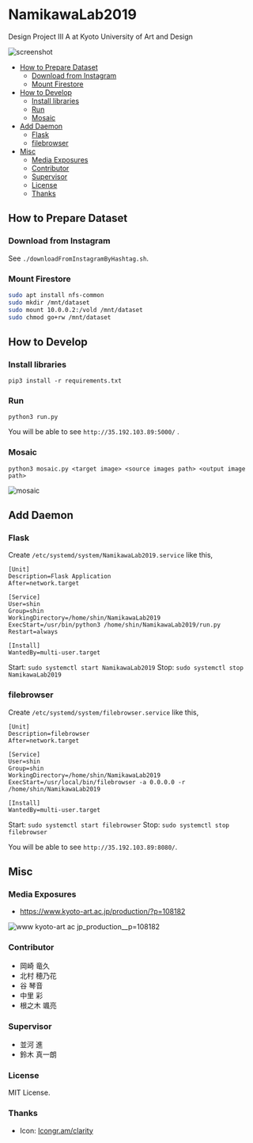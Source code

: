 # NamikawaLab2019

Design Project III A at Kyoto University of Art and Design

![screenshot](https://user-images.githubusercontent.com/32637762/71595237-2a134100-2b7e-11ea-975f-b0c9263f446f.png)

- [How to Prepare Dataset](#how-to-prepare-dataset)
  - [Download from Instagram](#download-from-instagram)
  - [Mount Firestore](#mount-firestore)
- [How to Develop](#how-to-develop)
  - [Install libraries](#install-libraries)
  - [Run](#run)
  - [Mosaic](#mosaic)
- [Add Daemon](#add-daemon)
  - [Flask](#flask)
  - [filebrowser](#filebrowser)
- [Misc](#misc)
  - [Media Exposures](#media-exposures)
  - [Contributor](#contributor)
  - [Supervisor](#supervisor)
  - [License](#license)
  - [Thanks](#thanks)

## How to Prepare Dataset

### Download from Instagram

See `./downloadFromInstagramByHashtag.sh`.

### Mount Firestore

```sh
sudo apt install nfs-common
sudo mkdir /mnt/dataset
sudo mount 10.0.0.2:/vold /mnt/dataset
sudo chmod go+rw /mnt/dataset
```

## How to Develop

### Install libraries

`pip3 install -r requirements.txt`

### Run

`python3 run.py`

You will be able to see `http://35.192.103.89:5000/` .

### Mosaic

`python3 mosaic.py <target image> <source images path> <output image path>`

![mosaic](https://user-images.githubusercontent.com/32637762/71540972-43a56480-2995-11ea-8dd9-f220fe3965c3.jpg)

## Add Daemon

### Flask

Create `/etc/systemd/system/NamikawaLab2019.service` like this,

```ini:/etc/systemd/system/NamikawaLab2019.service
[Unit]
Description=Flask Application
After=network.target

[Service]
User=shin
Group=shin
WorkingDirectory=/home/shin/NamikawaLab2019
ExecStart=/usr/bin/python3 /home/shin/NamikawaLab2019/run.py
Restart=always

[Install]
WantedBy=multi-user.target
```

Start: `sudo systemctl start NamikawaLab2019`
Stop: `sudo systemctl stop NamikawaLab2019`

### filebrowser

Create `/etc/systemd/system/filebrowser.service` like this,

```ini:/etc/systemd/system/filebrowser.service
[Unit]
Description=filebrowser
After=network.target

[Service]
User=shin
Group=shin
WorkingDirectory=/home/shin/NamikawaLab2019
ExecStart=/usr/local/bin/filebrowser -a 0.0.0.0 -r /home/shin/NamikawaLab2019

[Install]
WantedBy=multi-user.target
```

Start: `sudo systemctl start filebrowser`
Stop: `sudo systemctl stop filebrowser`

You will be able to see `http://35.192.103.89:8080/`.

## Misc

### Media Exposures

- https://www.kyoto-art.ac.jp/production/?p=108182

![www kyoto-art ac jp_production__p=108182](https://user-images.githubusercontent.com/32637762/72949220-fae19f80-3dca-11ea-9035-5fcdd842e960.png)

### Contributor

- 岡崎 竜久
- 北村 穂乃花
- 谷 琴音
- 中里 彩
- 根之木 颯亮

### Supervisor

- 並河 進
- 鈴木 真一朗

### License

MIT License.

### Thanks

- Icon: [Icongr.am/clarity](https://icongr.am/clarity)
